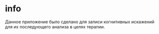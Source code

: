 # info
Данное приложение было сделано для записи когнитивных искажений для их последующего анализа в целях терапии.
